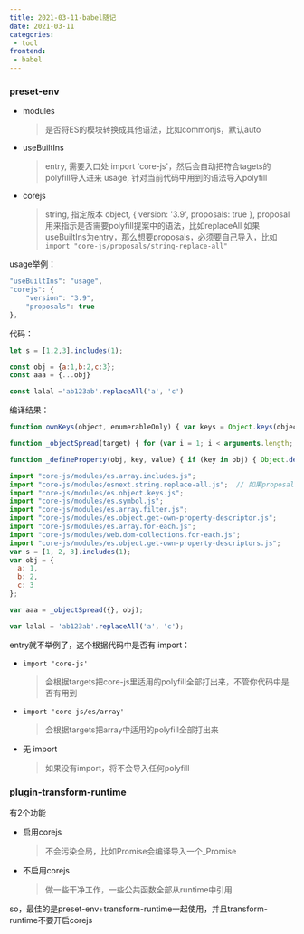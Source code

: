 ```yaml
---
title: 2021-03-11-babel随记
date: 2021-03-11
categories:
 - tool
frontend:
 - babel
---
```


### preset-env

- modules
    > 是否将ES的模块转换成其他语法，比如commonjs，默认auto
- useBuiltIns
    > entry, 需要入口处 import 'core-js'，然后会自动把符合tagets的polyfill导入进来
    > usage, 针对当前代码中用到的语法导入polyfill
- corejs
    > string, 指定版本
    > object, { version: '3.9', proposals: true }, proposal用来指示是否需要polyfill提案中的语法，比如replaceAll
    > 如果useBuiltIns为entry，那么想要proposals，必须要自己导入，比如``import "core-js/proposals/string-replace-all"``

usage举例：
``` js
"useBuiltIns": "usage",
"corejs": {
    "version": "3.9",
    "proposals": true
},
```
代码：
```js
let s = [1,2,3].includes(1);

const obj = {a:1,b:2,c:3};
const aaa = {...obj}

const lalal ='ab123ab'.replaceAll('a', 'c')
```
编译结果：
```js
function ownKeys(object, enumerableOnly) { var keys = Object.keys(object); if (Object.getOwnPropertySymbols) { var symbols = Object.getOwnPropertySymbols(object); if (enumerableOnly) symbols = symbols.filter(function (sym) { return Object.getOwnPropertyDescriptor(object, sym).enumerable; }); keys.push.apply(keys, symbols); } return keys; }

function _objectSpread(target) { for (var i = 1; i < arguments.length; i++) { var source = arguments[i] != null ? arguments[i] : {}; if (i % 2) { ownKeys(Object(source), true).forEach(function (key) { _defineProperty(target, key, source[key]); }); } else if (Object.getOwnPropertyDescriptors) { Object.defineProperties(target, Object.getOwnPropertyDescriptors(source)); } else { ownKeys(Object(source)).forEach(function (key) { Object.defineProperty(target, key, Object.getOwnPropertyDescriptor(source, key)); }); } } return target; }

function _defineProperty(obj, key, value) { if (key in obj) { Object.defineProperty(obj, key, { value: value, enumerable: true, configurable: true, writable: true }); } else { obj[key] = value; } return obj; }

import "core-js/modules/es.array.includes.js";
import "core-js/modules/esnext.string.replace-all.js";  // 如果proposals为false，将不会有这一行
import "core-js/modules/es.object.keys.js";
import "core-js/modules/es.symbol.js";
import "core-js/modules/es.array.filter.js";
import "core-js/modules/es.object.get-own-property-descriptor.js";
import "core-js/modules/es.array.for-each.js";
import "core-js/modules/web.dom-collections.for-each.js";
import "core-js/modules/es.object.get-own-property-descriptors.js";
var s = [1, 2, 3].includes(1);
var obj = {
  a: 1,
  b: 2,
  c: 3
};

var aaa = _objectSpread({}, obj);

var lalal = 'ab123ab'.replaceAll('a', 'c');
```

entry就不举例了，这个根据代码中是否有 import：
- ``import 'core-js'``
    > 会根据targets把core-js里适用的polyfill全部打出来，不管你代码中是否有用到
- ``import 'core-js/es/array'``
    > 会根据targets把array中适用的polyfill全部打出来
- 无 import
    > 如果没有import，将不会导入任何polyfill

### plugin-transform-runtime

有2个功能
- 启用corejs
    > 不会污染全局，比如Promise会编译导入一个_Promise
- 不启用corejs
    > 做一些干净工作，一些公共函数全部从runtime中引用

so，最佳的是preset-env+transform-runtime一起使用，并且transform-runtime不要开启corejs
